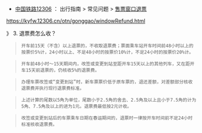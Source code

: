 - [中国铁路12306](https://kyfw.12306.cn/) ： 出行指南 > 常见问题 > [售票窗口退票](https://kyfw.12306.cn/otn/gonggao/windowRefund.html)

https://kyfw.12306.cn/otn/gonggao/windowRefund.html

》 3. 退票费怎么收？

>     开车前15天（不含）以上退票的，不收取退票费；票面乘车站开车时间前48小时以上的按票价5%计，24小时以上、不足48小时的按票价10%计，不足24小时的按票价20%计。

>     开车前48小时～15天期间内，改签或变更到站至距开车15天以上的其他列车，又在距开车15天前退票的，仍核收5%的退票费。

>     办理车票改签或“变更到站”时，新车票票价低于原车票的，退还差额，对差额部分核收退票费并执行现行退票费标准。

>     上述计算的尾数以5角为单位，尾数小于2.5角的舍去、2.5角及以上且小于7.5角的计为5角、7.5角及以上的进为1元。退票费最低按2元计收。

>     改签或变更到站后的车票乘车日期在春运期间的，退票时一律按开车时间前不足24小时标准核收退票费。
